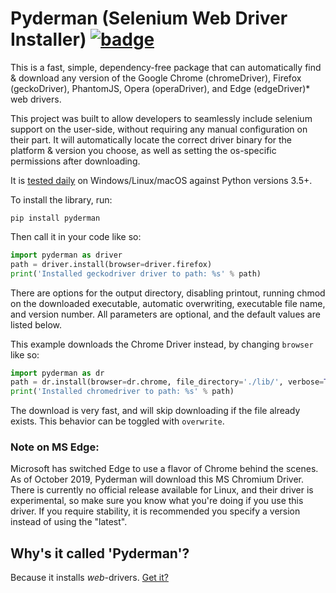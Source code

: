   # Pyderman (Selenium Web Driver Installer) [![badge](https://github.com/shadowmoose/pyderman/workflows/Pytest/badge.svg)](https://github.com/shadowmoose/pyderman/actions)

This is a fast, simple, dependency-free package that can automatically find & download any version of 
the Google Chrome (chromeDriver), Firefox (geckoDriver), PhantomJS, Opera (operaDriver), and Edge (edgeDriver)* web drivers.

This project was built to allow developers to seamlessly include selenium support on the user-side, without requiring any manual configuration on their part. It will automatically locate the correct driver binary for the platform & version you choose, as well as setting the os-specific permissions after downloading.

It is [tested daily](https://github.com/shadowmoose/pyderman/actions) on Windows/Linux/macOS against Python versions 3.5+.

To install the library, run:
```
pip install pyderman
```


Then call it in your code like so:

```python
import pyderman as driver
path = driver.install(browser=driver.firefox)
print('Installed geckodriver driver to path: %s' % path)
```


There are options for the output directory, disabling printout, running chmod on the downloaded executable, 
automatic overwriting, executable file name, and version number. 
All parameters are optional, and the default values are listed below.

This example downloads the Chrome Driver instead, by changing ```browser``` like so:
```python
import pyderman as dr
path = dr.install(browser=dr.chrome, file_directory='./lib/', verbose=True, chmod=True, overwrite=False, version=None, filename=None, return_info=False)
print('Installed chromedriver to path: %s' % path)
```

The download is very fast, and will skip downloading if the file already exists. This behavior can be toggled with ```overwrite```.

### Note on MS Edge:
Microsoft has switched Edge to use a flavor of Chrome behind the scenes. As of October 2019, Pyderman will download this MS Chromium Driver. There is currently no official release available for Linux, and their driver is experimental, so make sure you know what you're doing if you use this driver. If you require stability, it is recommended you specify a version instead of using the "latest".

## Why's it called 'Pyderman'?
Because it installs *web*-drivers. [Get it?](https://youtu.be/SUtziaZlDeE)
